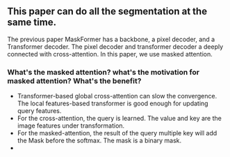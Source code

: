 ## This paper can do all the segmentation at the same time. 
The previous paper MaskFormer has a backbone, a pixel decoder, and a Transformer decoder. The pixel decoder and transformer decoder a deeply connected with cross-attention. In this paper, we use masked attention.
### What's the masked attention? what's the motivation for masked attention? What's the benefit?
* Transformer-based global cross-attention can slow the convergence. The local features-based transformer is good enough for updating query features.
* For the cross-attention, the query is learned. The value and key are the image features under transformation.
* For the masked-attention, the result of the query multiple key will add the Mask before the softmax. The mask is a binary mask. 
* 

